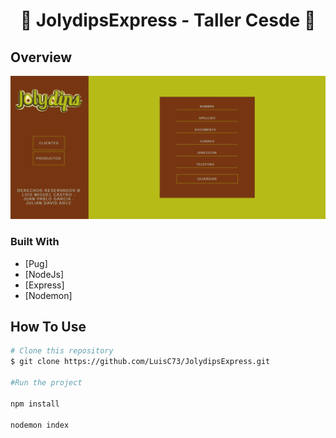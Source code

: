 <h1 align="center">👋 JolydipsExpress - Taller Cesde 🚀</h1>

## Overview

![design](./public/design.png)

### Built With

- [Pug]
- [NodeJs]
- [Express]
- [Nodemon]

## How To Use

```bash
# Clone this repository
$ git clone https://github.com/LuisC73/JolydipsExpress.git

#Run the project

npm install

nodemon index

```
